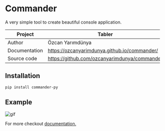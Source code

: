 # Commander

A very simple tool to create beautiful console application.

| Project       | Tabler                                       |
|---------------|----------------------------------------------|
| Author        | Özcan Yarımdünya                             |
| Documentation | https://ozcanyarimdunya.github.io/commander/ |
| Source code   | https://github.com/ozcanyarimdunya/commander |

## Installation

```shell
pip install commander-py
```

## Example

![gif](docs/images/money.gif)

For more checkout [documentation.](https://ozcanyarimdunya.github.io/commander/)
